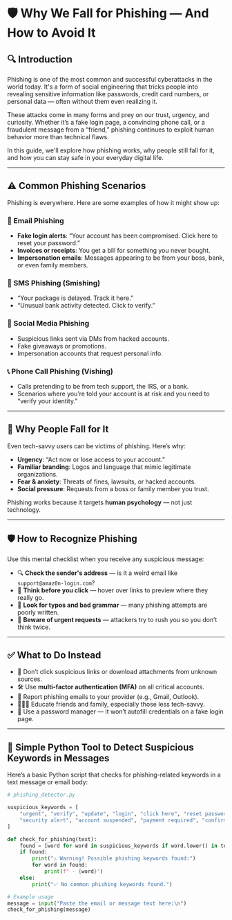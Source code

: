 # 🛡️ Why We Fall for Phishing — And How to Avoid It

## 🔍 Introduction

Phishing is one of the most common and successful cyberattacks in the world today. It's a form of social engineering that tricks people into revealing sensitive information like passwords, credit card numbers, or personal data — often without them even realizing it.

These attacks come in many forms and prey on our trust, urgency, and curiosity. Whether it’s a fake login page, a convincing phone call, or a fraudulent message from a “friend,” phishing continues to exploit human behavior more than technical flaws.

In this guide, we'll explore how phishing works, why people still fall for it, and how you can stay safe in your everyday digital life.

---

## ⚠️ Common Phishing Scenarios

Phishing is everywhere. Here are some examples of how it might show up:

### 📧 Email Phishing
- **Fake login alerts**: “Your account has been compromised. Click here to reset your password.”
- **Invoices or receipts**: You get a bill for something you never bought.
- **Impersonation emails**: Messages appearing to be from your boss, bank, or even family members.

### 📱 SMS Phishing (Smishing)
- “Your package is delayed. Track it here.”
- “Unusual bank activity detected. Click to verify.”

### 💬 Social Media Phishing
- Suspicious links sent via DMs from hacked accounts.
- Fake giveaways or promotions.
- Impersonation accounts that request personal info.

### 📞 Phone Call Phishing (Vishing)
- Calls pretending to be from tech support, the IRS, or a bank.
- Scenarios where you’re told your account is at risk and you need to “verify your identity.”

---

## 🧠 Why People Fall for It

Even tech-savvy users can be victims of phishing. Here’s why:

- **Urgency**: “Act now or lose access to your account.”
- **Familiar branding**: Logos and language that mimic legitimate organizations.
- **Fear & anxiety**: Threats of fines, lawsuits, or hacked accounts.
- **Social pressure**: Requests from a boss or family member you trust.

Phishing works because it targets **human psychology** — not just technology.

---

## 🛡️ How to Recognize Phishing

Use this mental checklist when you receive any suspicious message:

- 🔍 **Check the sender's address** — is it a weird email like `support@amaz0n-login.com`?
- 🧠 **Think before you click** — hover over links to preview where they really go.
- 📜 **Look for typos and bad grammar** — many phishing attempts are poorly written.
- 🔐 **Beware of urgent requests** — attackers try to rush you so you don’t think twice.

---

## ✅ What to Do Instead

- 🛑 Don’t click suspicious links or download attachments from unknown sources.
- 🛠️ Use **multi-factor authentication (MFA)** on all critical accounts.
- 🚩 Report phishing emails to your provider (e.g., Gmail, Outlook).
- 👨‍👩‍👧 Educate friends and family, especially those less tech-savvy.
- 🔑 Use a password manager — it won’t autofill credentials on a fake login page.

---

## 🧰 Simple Python Tool to Detect Suspicious Keywords in Messages

Here’s a basic Python script that checks for phishing-related keywords in a text message or email body:

```python
# phishing_detector.py

suspicious_keywords = [
    "urgent", "verify", "update", "login", "click here", "reset password",
    "security alert", "account suspended", "payment required", "confirm"
]

def check_for_phishing(text):
    found = [word for word in suspicious_keywords if word.lower() in text.lower()]
    if found:
        print("⚠️ Warning! Possible phishing keywords found:")
        for word in found:
            print(f" - {word}")
    else:
        print("✅ No common phishing keywords found.")

# Example usage
message = input("Paste the email or message text here:\n")
check_for_phishing(message)
